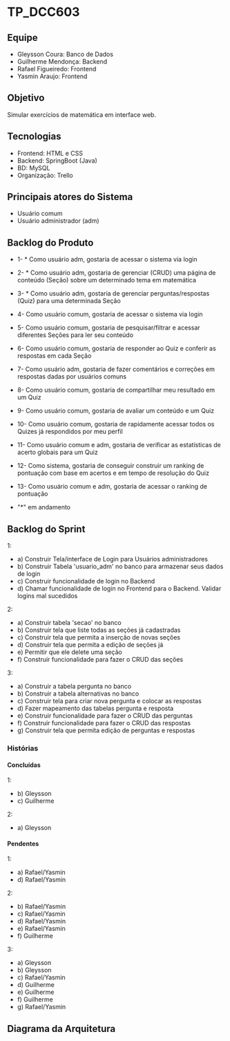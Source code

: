 # TP_DCC603

## Equipe

- Gleysson Coura: Banco de Dados
- Guilherme Mendonça: Backend
- Rafael Figueiredo: Frontend
- Yasmin Araujo: Frontend 

## Objetivo

Simular exercícios de matemática em interface web.

## Tecnologias
  
- Frontend: HTML e CSS
- Backend: SpringBoot (Java)
- BD: MySQL
- Organização: Trello

## Principais atores do Sistema

- Usuário comum
- Usuário administrador (adm)

## Backlog do Produto

- 1- * Como usuário adm, gostaria de acessar o sistema via login
- 2- * Como usuário adm, gostaria de gerenciar (CRUD) uma página de conteúdo (Seção) sobre um determinado tema em matemática
- 3- * Como usuário adm, gostaria de gerenciar perguntas/respostas (Quiz) para uma determinada Seção
- 4- Como usuário comum, gostaria de acessar o sistema via login
- 5- Como usuário comum, gostaria de pesquisar/filtrar e acessar diferentes Seções para ler seu conteúdo
- 6- Como usuário comum, gostaria de responder ao Quiz e conferir as respostas em cada Seção
- 7- Como usuário adm, gostaria de fazer comentários e correções em respostas dadas por usuários comuns
- 8- Como usuário comum, gostaria de compartilhar meu resultado em um Quiz
- 9- Como usuário comum, gostaria de avaliar um conteúdo e um Quiz
- 10- Como usuário comum, gostaria de rapidamente acessar todos os Quizes já respondidos por meu perfil
- 11- Como usuário comum e adm, gostaria de verificar as estatísticas de acerto globais para um Quiz
- 12- Como sistema, gostaria de conseguir construir um ranking de pontuação com base em acertos e em tempo de resolução do Quiz
- 13- Como usuário comum e adm, gostaria de acessar o ranking de pontuação

- "*" em andamento

## Backlog do Sprint

1:
- a) Construir Tela/interface de Login para Usuários administradores
- b) Construir Tabela 'usuario_adm' no banco para armazenar seus dados de login
- c) Construir funcionalidade de login no Backend
- d) Chamar funcionalidade de login no Frontend para o Backend. Validar logins mal sucedidos

2:
- a) Construir tabela 'secao' no banco
- b) Construir tela que liste todas as seções já cadastradas
- c) Construir tela que permita a inserção de novas seções
- d) Construir tela que permita a edição de seções já 
- e) Permitir que ele delete uma seção
- f) Construir funcionalidade para fazer o CRUD das seções

3:
- a) Construir a tabela pergunta no banco
- b) Construir a tabela alternativas no banco
- c) Construir tela para criar nova pergunta e colocar as respostas
- d) Fazer mapeamento das tabelas pergunta e resposta
- e) Construir funcionalidade para fazer o CRUD das perguntas 
- f) Construir funcionalidade para fazer o CRUD das respostas
- g) Construir tela que permita edição de perguntas e respostas

### Histórias

#### Concluídas

1:
- b) Gleysson
- c) Guilherme

2:
- a) Gleysson

#### Pendentes

1:
- a) Rafael/Yasmin
- d) Rafael/Yasmin

2:
- b) Rafael/Yasmin
- c) Rafael/Yasmin
- d) Rafael/Yasmin
- e) Rafael/Yasmin
- f) Guilherme

3:
- a) Gleysson
- b) Gleysson
- c) Rafael/Yasmin
- d) Guilherme
- e) Guilherme 
- f) Guilherme
- g) Rafael/Yasmin

## Diagrama da Arquitetura

